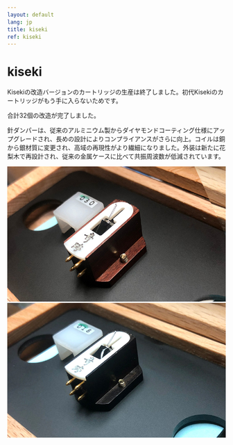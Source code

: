 ```yaml
---
layout: default
lang: jp
title: kiseki
ref: kiseki
---
```


# kiseki


Kisekiの改造バージョンのカートリッジの生産は終了しました。初代Kisekiのカートリッジがもう手に入らないためです。

合計32個の改造が完了しました。

針ダンパーは、従来のアルミニウム製からダイヤモンドコーティング仕様にアップグレードされ、長めの設計によりコンプライアンスがさらに向上。コイルは銅から銀材質に変更され、高域の再現性がより繊細になりました。外装は新たに花梨木で再設計され、従来の金属ケースに比べて共振周波数が低減されています。


![kiseki-1](/assets/products/kiseki-1.jpg)
![kiseki-2](/assets/products/kiseki-2.jpg)



